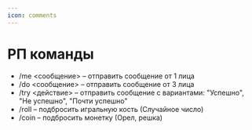 ```yaml
---
icon: comments
---
```


# РП команды

* /me <сообщение> – отправить сообщение от 1 лица
* /do <сообщение> – отправить сообщение от 3 лица
* /try <действие> – отправить сообщение с вариантами: "Успешно", "Не успешно", "Почти успешно"
* /roll – подбросить игральную кость (Случайное число)
* /coin – подбросить монетку (Орел, решка)
